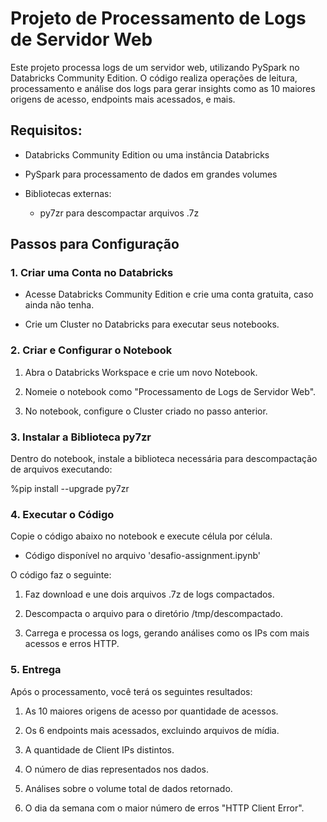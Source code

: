 # Projeto de Processamento de Logs de Servidor Web

Este projeto processa logs de um servidor web, utilizando PySpark no Databricks Community Edition. O código realiza operações de leitura, processamento e análise dos logs para gerar insights como as 10 maiores origens de acesso, endpoints mais acessados, e mais.

## Requisitos:

- Databricks Community Edition ou uma instância Databricks

- PySpark para processamento de dados em grandes volumes

- Bibliotecas externas:
     - py7zr para descompactar arquivos .7z

## Passos para Configuração

### 1. Criar uma Conta no Databricks
- Acesse Databricks Community Edition e crie uma conta gratuita, caso ainda não tenha.

- Crie um Cluster no Databricks para executar seus notebooks.

### 2. Criar e Configurar o Notebook
1. Abra o Databricks Workspace e crie um novo Notebook.

2. Nomeie o notebook como "Processamento de Logs de Servidor Web".

3. No notebook, configure o Cluster criado no passo anterior.

### 3. Instalar a Biblioteca py7zr

Dentro do notebook, instale a biblioteca necessária para descompactação de arquivos executando:

%pip install --upgrade py7zr

### 4. Executar o Código

Copie o código abaixo no notebook e execute célula por célula. 

- Código disponível no arquivo 'desafio-assignment.ipynb'

O código faz o seguinte:

1. Faz download e une dois arquivos .7z de logs compactados.

2. Descompacta o arquivo para o diretório /tmp/descompactado.

3. Carrega e processa os logs, gerando análises como os IPs com mais acessos e erros HTTP.

### 5. Entrega
Após o processamento, você terá os seguintes resultados:

1. As 10 maiores origens de acesso por quantidade de acessos.

2. Os 6 endpoints mais acessados, excluindo arquivos de mídia.

3. A quantidade de Client IPs distintos.

4. O número de dias representados nos dados.

5. Análises sobre o volume total de dados retornado.

6. O dia da semana com o maior número de erros "HTTP Client Error".
